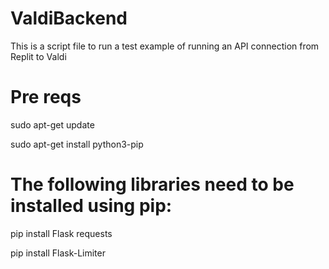 # ValdiBackend
This is a script file to run a test example of running an API connection from Replit to Valdi

# Pre reqs
sudo apt-get update

sudo apt-get install python3-pip


# The following libraries need to be installed using pip:

pip install Flask requests

pip install Flask-Limiter
